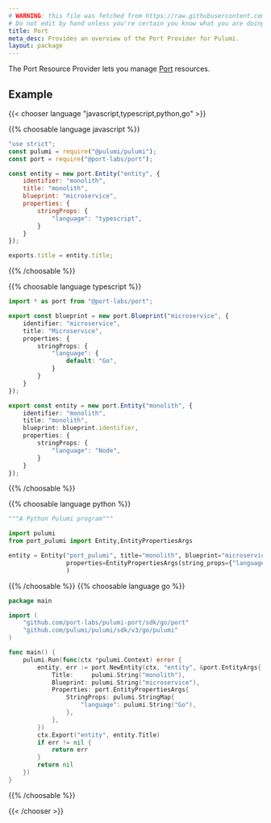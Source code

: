 ```yaml
---
# WARNING: this file was fetched from https://raw.githubusercontent.com/port-labs/pulumi-port/v2.10.3/docs/_index.md
# Do not edit by hand unless you're certain you know what you are doing!
title: Port
meta_desc: Provides an overview of the Port Provider for Pulumi.
layout: package
---
```


The Port Resource Provider lets you manage [Port](https://www.getport.io) resources.

## Example

{{< chooser language "javascript,typescript,python,go" >}}


{{% choosable language javascript %}}

```javascript
"use strict";
const pulumi = require("@pulumi/pulumi");
const port = require("@port-labs/port");

const entity = new port.Entity("entity", {
    identifier: "monolith",
    title: "monolith",
    blueprint: "microservice",
    properties: {
        stringProps: {
            "language": "typescript",
        }
    }
});

exports.title = entity.title;
```

{{% /choosable %}}

{{% choosable language typescript %}}

```typescript
import * as port from "@port-labs/port";

export const blueprint = new port.Blueprint("microservice", {
    identifier: "microservice",
    title: "Microservice",
    properties: {
        stringProps: {
            "language": {
                default: "Go",
            }
        }
    }
});

export const entity = new port.Entity("monolith", {
    identifier: "monolith",
    title: "monolith",
    blueprint: blueprint.identifier,
    properties: {
        stringProps: {
            "language": "Node",
        }
    }
});
```

{{% /choosable %}}

{{% choosable language python %}}

```python
"""A Python Pulumi program"""

import pulumi
from port_pulumi import Entity,EntityPropertiesArgs

entity = Entity("port_pulumi", title="monolith", blueprint="microservice",
                properties=EntityPropertiesArgs(string_props={"language": "python"}),
                )
```

{{% /choosable %}}
{{% choosable language go %}}

```go
package main

import (
	"github.com/port-labs/pulumi-port/sdk/go/port"
	"github.com/pulumi/pulumi/sdk/v3/go/pulumi"
)

func main() {
	pulumi.Run(func(ctx *pulumi.Context) error {
		entity, err := port.NewEntity(ctx, "entity", &port.EntityArgs{
			Title:     pulumi.String("monolith"),
			Blueprint: pulumi.String("microservice"),
			Properties: port.EntityPropertiesArgs{
				StringProps: pulumi.StringMap{
					"language": pulumi.String("Go"),
				},
			},
		})
		ctx.Export("entity", entity.Title)
		if err != nil {
			return err
		}
		return nil
	})
}
```

{{% /choosable %}}

{{< /chooser >}}
